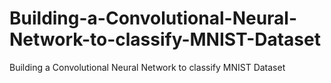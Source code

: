 # Building-a-Convolutional-Neural-Network-to-classify-MNIST-Dataset
Building a Convolutional Neural Network to classify MNIST Dataset
